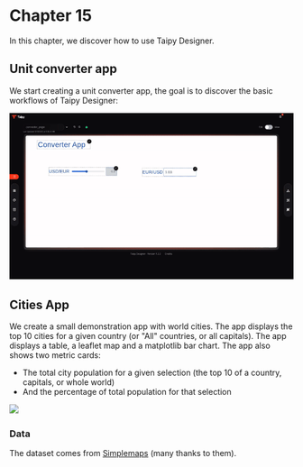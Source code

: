 # Chapter 15

In this chapter, we discover how to use Taipy Designer.

## Unit converter app

We start creating a unit converter app, the goal is to discover the basic workflows of Taipy Designer:

![](img/conver_app.gif)

## Cities App

We create a small demonstration app with world cities. The app displays the top 10 cities for a given country (or "All" countries, or all capitals). The app displays a table, a leaflet map and a matplotlib bar chart. The app also shows two metric cards:

* The total city population for a given selection (the top 10 of a country, capitals, or whole world)
* And the percentage of total population for that selection

![](img/cities.gif)

### Data

The dataset comes from [Simplemaps](https://simplemaps.com/data/world-cities) (many thanks to them).
